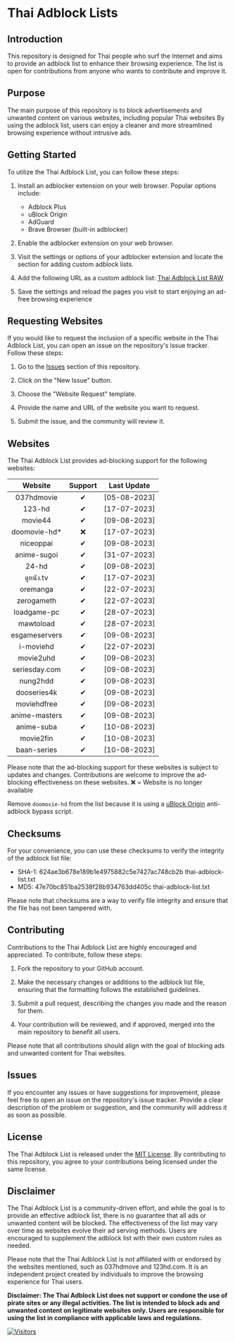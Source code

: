 # Thai Adblock Lists

## Introduction

This repository is designed for Thai people who surf the Internet and aims to provide an adblock list to enhance their browsing experience. The list is open for contributions from anyone who wants to contribute and improve it.

## Purpose

The main purpose of this repository is to block advertisements and unwanted content on various websites, including popular Thai websites By using the adblock list, users can enjoy a cleaner and more streamlined browsing experience without intrusive ads.

## Getting Started

To utilize the Thai Adblock List, you can follow these steps:

1. Install an adblocker extension on your web browser. Popular options include:

   - Adblock Plus
   - uBlock Origin
   - AdGuard
   - Brave Browser (built-in adblocker)

2. Enable the adblocker extension on your web browser.
3. Visit the settings or options of your adblocker extension and locate the section for adding custom adblock lists.
4. Add the following URL as a custom adblock list: [Thai Adblock List RAW](https://raw.githubusercontent.com/PhyschicWinter9/thai-adblock-list/main/thai-adblock-list.txt)
5. Save the settings and reload the pages you visit to start enjoying an ad-free browsing experience

## Requesting Websites
If you would like to request the inclusion of a specific website in the Thai Adblock List, you can open an issue on the repository's issue tracker. Follow these steps:

1. Go to the [Issues](https://github.com/PhyschicWinter9/thai-adblock-list/issues) section of this repository.

2. Click on the "New Issue" button.

3. Choose the "Website Request" template.

4. Provide the name and URL of the website you want to request.

5. Submit the issue, and the community will review it.

## Websites

The Thai Adblock List provides ad-blocking support for the following websites:

|    Website    | Support  | Last Update  |
| :-----------: | :------: | :----------: |
|  037hdmovie   | &#10004; | [05-08-2023] |
|    123-hd     | &#10004; | [17-07-2023] |
|    movie44    | &#10004; | [09-08-2023] |
| doomovie-hd\* |    ❌    | [17-07-2023] |
|   niceoppai   | &#10004; | [09-08-2023] |
|  anime-sugoi  | &#10004; | [31-07-2023] |
|     24-hd     | &#10004; | [09-08-2023] |
|   ดูหนัง.tv   | &#10004; | [17-07-2023] |
|   oremanga    | &#10004; | [22-07-2023] |
|  zerogameth   | &#10004; | [22-07-2023] |
|  loadgame-pc  | &#10004; | [28-07-2023] |
|   mawtoload   | &#10004; | [28-07-2023] |
| esgameservers | &#10004; | [09-08-2023] |
|   i-moviehd   | &#10004; | [22-07-2023] |
|   movie2uhd   | &#10004; | [09-08-2023] |
| seriesday.com | &#10004; | [09-08-2023] |
|   nung2hdd    | &#10004; | [09-08-2023] |
|  dooseries4k  | &#10004; | [09-08-2023] |
|  moviehdfree  | &#10004; | [09-08-2023] |
| anime-masters | &#10004; | [09-08-2023] |
|  anime-suba   | &#10004; | [10-08-2023] |
|  movie2fin  | &#10004; | [10-08-2023] |
|  baan-series  | &#10004; | [10-08-2023] |

Please note that the ad-blocking support for these websites is subject to updates and changes. Contributions are welcome to improve the ad-blocking effectiveness on these websites. ❌ = Website is no longer available

Remove `doomovie-hd` from the list because it is using a [uBlock Origin](https://ublockorigin.com/) anti-adblock bypass script.

## Checksums

For your convenience, you can use these checksums to verify the integrity of the adblock list file:

- SHA-1: 624ae3b678e189b1e4975882c5e7427ac748cb2b  thai-adblock-list.txt
- MD5: 47e70bc851ba2538f28b934763dd405c  thai-adblock-list.txt

Please note that checksums are a way to verify file integrity and ensure that the file has not been tampered with.

## Contributing

Contributions to the Thai Adblock List are highly encouraged and appreciated. To contribute, follow these steps:

1. Fork the repository to your GitHub account.

2. Make the necessary changes or additions to the adblock list file, ensuring that the formatting follows the established guidelines.

3. Submit a pull request, describing the changes you made and the reason for them.

4. Your contribution will be reviewed, and if approved, merged into the main repository to benefit all users.

Please note that all contributions should align with the goal of blocking ads and unwanted content for Thai websites.

## Issues

If you encounter any issues or have suggestions for improvement, please feel free to open an issue on the repository's issue tracker. Provide a clear description of the problem or suggestion, and the community will address it as soon as possible.

## License

The Thai Adblock List is released under the [MIT License](https://opensource.org/licenses/MIT). By contributing to this repository, you agree to your contributions being licensed under the same license.

## Disclaimer

The Thai Adblock List is a community-driven effort, and while the goal is to provide an effective adblock list, there is no guarantee that all ads or unwanted content will be blocked. The effectiveness of the list may vary over time as websites evolve their ad serving methods. Users are encouraged to supplement the adblock list with their own custom rules as needed.

Please note that the Thai Adblock List is not affiliated with or endorsed by the websites mentioned, such as 037hdmove and 123hd.com. It is an independent project created by individuals to improve the browsing experience for Thai users.

**Disclaimer: The Thai Adblock List does not support or condone the use of pirate sites or any illegal activities. The list is intended to block ads and unwanted content on legitimate websites only. Users are responsible for using the list in compliance with applicable laws and regulations.**

[![Visitors](https://api.visitorbadge.io/api/combined?path=https%3A%2F%2Fgithub.com%2FPhyschicWinter9%2Fthai-adblock-list&labelColor=%232ccce4&countColor=%23263759&labelStyle=upper)](https://visitorbadge.io/status?path=https%3A%2F%2Fgithub.com%2FPhyschicWinter9%2Fthai-adblock-list)
